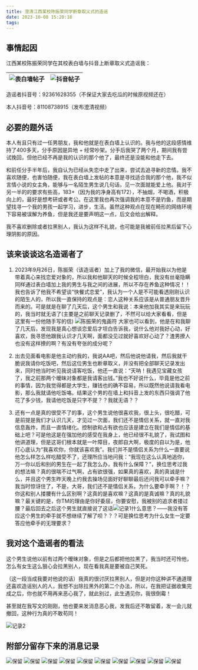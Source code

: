 ```yaml
---
title: 澄清江西某校陈振荣同学断章取义式的造谣
date: 2023-10-08 15:20:18
tags:
---
```

## 事情起因

江西某校陈振荣同学在其校表白墙与抖音上断章取义式造谣我：

| ![表白墙帖子](/img/造谣/微信.jpg) | ![抖音帖子](/img/造谣/抖音.jpg) |
|---|---|

造谣者抖音号：92361628355（不保证大家去吃瓜的时候原视频还在）

本人抖音号：81108738915（发布澄清视频）

## 必要的题外话

本人有且只有过一任男朋友，我和他就是在表白墙上认识的。我与他的这段感情维持了400多天，分手原因是异地 + 经常吵架。分手后我哭了两个月，期间我有尝试挽回，但他已经不再是我的认识的那个他了，最终还是没能和他走下去。

和前任分手半年后，我自认为已经从失恋中走了出来，尝试去追寻新的恋情。我不喜欢随便，也害怕随便，我在表白墙上发帖的本意是寻找适合我的那个他，我不似言情小说的女主角，能够与一名陌生男生说几句话，见一次面就能爱上他。我对于另一半的的要求有些高，183+（因为我的净身高有172），不抽烟，不喝酒，积极向上的，最好是想考研或者考公。在这里我也再次强调我的本意不是钓鱼，而是期望找寻一个我的男孩一起学习，进步，生活。虽然这种观点在现在畸形的网络环境下容易被误解为养鱼，但是我还是要声明这一点，后文会给出解释。

我不喜欢删除或者拉黑别人，我认为这样不礼貌，也可能是我被前任拉黑后留下心理阴影的原因。

## 该来谈谈这名造谣者了

1. 2023年9月26日，陈振荣（该造谣者）加上了我的微信，最开始我以为他是带着真心来找恋爱对象的，所以我和他聊天的时候全程坦白，我没有丝毫隐瞒同样通过表白墙加上我的男生与我之间的进展，所以不存在养鱼这种情况！！我也告诉了他我不希望谈“快餐式恋爱”，我认为一个人是不可能看透刚刚认识的陌生人的，所以我一直保持的观点是：恋人这种关系应该是从普通朋友晋升而来的。可是就是在聊了几天后，这个男生和我说：本来他加我其实是来玩玩的，我当时就无语了(主要是之前聊天记录删了，不然可以给大家看看，但是这里有一份他随手写的信)
![陈振荣的鬼画符](/img/造谣/鬼画符.png)
大家也可以看到，他是在和我聊了几天后，发现我是真心想谈恋爱后才坦白告诉我，说什么他对我好心动，好喜欢，我寻思他跟我认识才几天啊，面都没见过就好喜欢好心动了？渣男撩人也没有这样撩的啊？有没有夸张的成分呢？

2. 出去见面看电影是他主动约我的，我说AA吧，然后他说他请我，然后我就干脆说我请你吃饭吧，然后这位男生也断章取义，并没有把全部聊天记录发出来，同时他当时听见我说请客吃饭，他还一直说：“天呐！我遇见宝藏女孩了，我之前那两个暧昧对象都是我请客出钱。”我也不好说什么，毕竟是他之前的事情，因为我觉得都是大学生，赚钱也的确不容易，所以既然他说请我看电影，那么我就请他吃饭咯。结果这个男的在墙上和抖音上发的东西只强调了他花了多少钱，我请他吃饭是只字不提？？我就无语？？

3. 还有一点是真的很受不了的事，这个男生说他很喜欢我，很上头，很吃醋，可是前提是我们才认识几天，才见过一次面，我们还不是情侣关系，就一直对我信息轰炸，而且一直情绪化。控制欲和占有欲也应该是建立在我们是情侣的基础上吧？可是他这是在强加他的感受在我身上，他已经很不礼貌了，我试图和他讲道理，但是这哥们根本就是一叶障目，夜郎自大啊，极度的自以为是，他打心底认为“我喜欢你，你就该喜欢我”。我们并不是情侣关系为什么一直要说他怎么样怎么样吃醋受不了，还理所应当地问我：“我现在这么认真地追你，万一你以后和别的男生在一起了我怎么办，我有什么保障？”，换位思考过我的想法嘛？真的很喘不过气啊，占有欲很强，如果真的喜欢，真的真诚是什么，并且这个男生昨天晚上约我去操场见面好好聊聊最后还问我可以牵手嘛？我当时惊讶住了，不是，大哥，我们还不是情侣关系，为什么要牵手啊？！？你这和别人搂腰有什么区别啊？这真的是喜欢嘛？这真的是真诚嘛？真的礼貌嘛？最关键的是，你TM的理由是你好委屈，你要安慰，我被别的追求者搂过腰？最后回去之后这个男生就直接说了这话![记录1](/img/造谣/图片1.png)什么意思？——我没有答应这个男生的牵手就不想继续了解了呗？？？可是换位思考为什么女生一定要答应他牵手的无理要求？

## 我对这个造谣者的看法

这个男生说他以前有过两个暧昧对象，但是之后都把他拉黑了，我当时还可怜他，怎么有女生这么狠心会拉黑别人，现在看我真是要被自己笑死。

（这一段当成我要对他说的话）我真的很讨厌拉黑别人，但是对你这种讲不通道理还喜欢造谣别人的人，我想不出除拉黑外的第二个办法，所以，在我把证据收集完成之后，你也就不用再来恶心我了，就此别过，此生遇见你，我很倒霉！

甚至就在我写文的刚刚，他也要来发消息恶心我，发我后还不敢留着，发一会儿就撤回，这种行为真的不敢苟同！

![记录2](/img/造谣/新记录.jpg)

## 附部分留存下来的消息记录

![保留](/img/造谣/1.jpg)
![保留](/img/造谣/2.jpg)
![保留](/img/造谣/3.jpg)
![保留](/img/造谣/4.jpg)
![保留](/img/造谣/5.jpg)
![保留](/img/造谣/6.jpg)
![保留](/img/造谣/7.jpg)
![保留](/img/造谣/8.jpg)
![保留](/img/造谣/9.jpg)
![保留](/img/造谣/10.jpg)